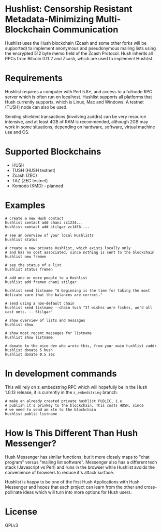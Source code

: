 # Hushlist: Censorship Resistant Metadata-Minimizing Multi-Blockchain Communication

Hushlist uses the Hush blockchain (Zcash and some other forks will be supported)
to implement anonymous and pseudonymous mailing lists using the encrypted
512 byte memo field of the Zcash Protocol. Hush inherits all RPCs
from Bitcoin 0.11.2 and Zcash, which are used to implement Hushlist.

# Requirements

Hushlist requires a computer with Perl 5.8+, and access to a fullnode RPC server
which is often run on localhost. Hushlist supports all platforms that Hush currently
supports, which is Linux, Mac and Windows. A testnet (TUSH) node can also be used.

Sending shielded transactions (involving zaddrs) can be very resource
intensive, and at least 4GB of RAM is recommended, although 2GB may work in
some situations, depending on hardware, software, virtual machine use and OS.

# Supported Blockchains

* HUSH
* TUSH  (HUSH testnet)
* Zcash (ZEC)
* TAZ   (ZEC testnet)
* Komodo (KMD) - planned

# Examples

    # create a new Hush contact
    hushlist contact add chani zc1234...
    hushlist contact add stilgar zc1456....

    # see an overview of your local Hushlists
    hushlist status

    # create a new private Hushlist, which exists locally only
    # and has no cost associated, since nothing is sent to the blockchain
    hushlist new fremen

    # see the status of a list
    hushlist status fremen

    # add one or more people to a Hushlist
    hushlist add fremen chani stilgar

    hushlist send listname "A beginning is the time for taking the most delicate care that the balances are correct."

    # send using a non-default chain
    hushlist send listname --chain tush "If wishes were fishes, we'd all cast nets. -- Stilgar"

    # show overview of lists and messages
    hushlist show

    # show most recent messages for listname
    hushlist show listname

    # donate to the nice dev who wrote this, from your main hushlist zaddr
    hushlist donate 5 hush
    hushlist donate 0.5 zec

# In development commands

This will rely on z\_embedstring RPC which will hopefully be in the Hush 1.0.13 release,
it is currently in the `z_embedstring` branch:

    # make an already created private hushlist PUBLIC, i.e.
    # publish it's privkey to the blockchain. This costs HUSH, since
    # we need to send an xtn to the blockchain
    hushlist public listname

# How Is This Different Than Hush Messenger?

Hush Messenger has similar functions, but it more closely maps to "chat
program" versus "mailing list software". Messenger also has a different tech
stack (Javascript vs Perl) and runs in the browser while Hushlist avoids the
convenience of browsers to reduce it's attack surface.

Hushlist is happy to be one of the first Hush Applications with Hush Messenger
and hopes that each project can learn from the other and cross-pollinate ideas
which will turn into more options for Hush users.

# License

GPLv3
